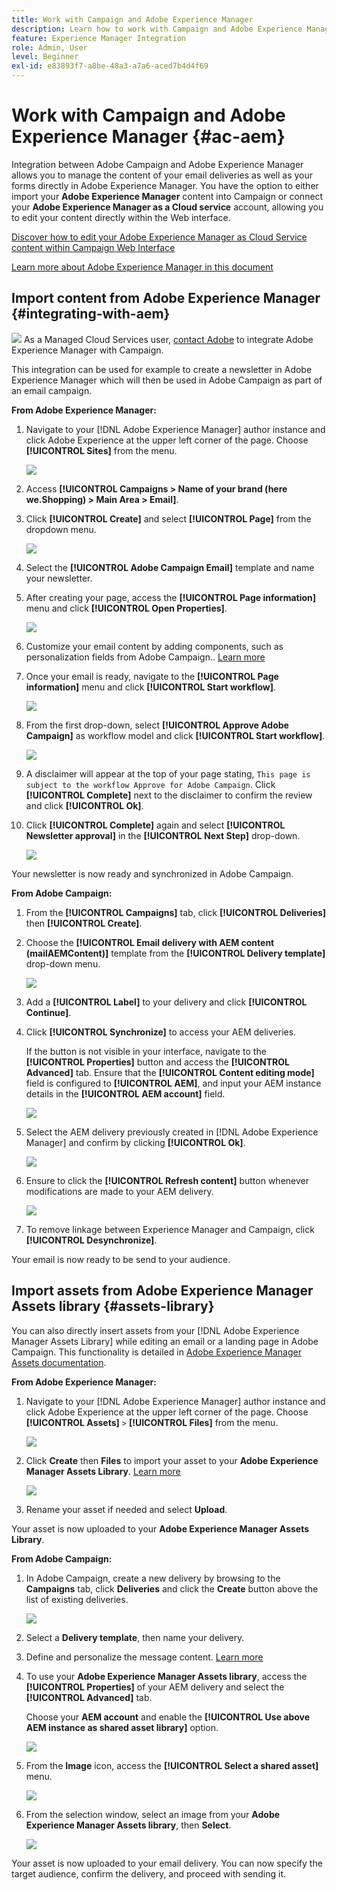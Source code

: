 ```yaml
---
title: Work with Campaign and Adobe Experience Manager
description: Learn how to work with Campaign and Adobe Experience Manager
feature: Experience Manager Integration
role: Admin, User
level: Beginner
exl-id: e83893f7-a8be-48a3-a7a6-aced7b4d4f69
---
```

# Work with Campaign and Adobe Experience Manager {#ac-aem}

Integration between Adobe Campaign and Adobe Experience Manager allows you to manage the content of your email deliveries as well as your forms directly in Adobe Experience Manager. You have the option to either import your **Adobe Experience Manager** content into Campaign or connect your **Adobe Experience Manager as a Cloud service** account, allowing you to edit your content directly within the Web interface.

[Discover how to edit your Adobe Experience Manager as Cloud Service content within Campaign Web Interface](https://experienceleague.adobe.com/docs/campaign-web/v8/integrations/aem-content.html?lang=en)

[Learn more about Adobe Experience Manager in this document](https://experienceleague.adobe.com/docs/experience-manager-65/administering/integration/campaignonpremise.html#aem-and-adobe-campaign-integration-workflow)

## Import content from Adobe Experience Manager {#integrating-with-aem}

![](../assets/do-not-localize/speech.png)  As a Managed Cloud Services user, [contact Adobe](../start/campaign-faq.md#support) to integrate Adobe Experience Manager with Campaign.

This integration can be used for example to create a newsletter in Adobe Experience Manager which will then be used in Adobe Campaign as part of an email campaign.

**From Adobe Experience Manager:**

1. Navigate to your [!DNL Adobe Experience Manager] author instance and click Adobe Experience at the upper left corner of the page. Choose **[!UICONTROL Sites]** from the menu.

   ![](assets/aem_authoring_1.png)

1. Access **[!UICONTROL Campaigns > Name of your brand (here we.Shopping) > Main Area > Email]**.

1. Click **[!UICONTROL Create]** and select **[!UICONTROL Page]** from the dropdown menu.

   ![](assets/aem_authoring_2.png)

1. Select the **[!UICONTROL Adobe Campaign Email]** template and name your newsletter.

1. After creating your page, access the **[!UICONTROL Page information]** menu and click **[!UICONTROL Open Properties]**.

   ![](assets/aem_authoring_3.png)

1. Customize your email content by adding components, such as personalization fields from Adobe Campaign.. [Learn more](https://experienceleague.adobe.com/docs/experience-manager-65/content/sites/authoring/aem-adobe-campaign/campaign.html?lang=en#editing-email-content)

1. Once your email is ready, navigate to the **[!UICONTROL Page information]** menu and click **[!UICONTROL Start workflow]**.

   ![](assets/aem_authoring_4.png)

1. From the first drop-down, select **[!UICONTROL Approve Adobe Campaign]** as workflow model and click **[!UICONTROL Start workflow]**.

   ![](assets/aem_authoring_5.png)

1. A disclaimer will appear at the top of your page stating, `This page is subject to the workflow Approve for Adobe Campaign`. Click **[!UICONTROL Complete]** next to the disclaimer to confirm the review and click **[!UICONTROL Ok]**.

1. Click **[!UICONTROL Complete]** again and select **[!UICONTROL Newsletter approval]** in the **[!UICONTROL Next Step]** drop-down.

   ![](assets/aem_authoring_6.png)

Your newsletter is now ready and synchronized in Adobe Campaign.

**From Adobe Campaign:**

1. From the **[!UICONTROL Campaigns]** tab, click **[!UICONTROL Deliveries]** then **[!UICONTROL Create]**.

1. Choose the **[!UICONTROL Email delivery with AEM content (mailAEMContent)]** template from the **[!UICONTROL Delivery template]** drop-down menu.

   ![](assets/aem_authoring_7.png)

1. Add a **[!UICONTROL Label]** to your delivery and click **[!UICONTROL Continue]**.

1. Click **[!UICONTROL Synchronize]** to access your AEM deliveries.

   If the button is not visible in your interface, navigate to the **[!UICONTROL Properties]** button and access the **[!UICONTROL Advanced]** tab. Ensure that the **[!UICONTROL Content editing mode]** field is configured to **[!UICONTROL AEM]**, and input your AEM instance details in the **[!UICONTROL AEM account]** field.

   ![](assets/aem_authoring_8.png)

1. Select the AEM delivery previously created in [!DNL Adobe Experience Manager] and confirm by clicking **[!UICONTROL Ok]**.

   ![](assets/aem_authoring_11.png)

1. Ensure to click the **[!UICONTROL Refresh content]** button whenever modifications are made to your AEM delivery.

   ![](assets/aem_authoring_12.png)

1. To remove linkage between Experience Manager and Campaign, click **[!UICONTROL Desynchronize]**.

Your email is now ready to be send to your audience.

## Import assets from Adobe Experience Manager Assets library {#assets-library}

You can also directly insert assets from your [!DNL Adobe Experience Manager Assets Library] while editing an email or a landing page in Adobe Campaign. This functionality is detailed in [Adobe Experience Manager Assets documentation](https://experienceleague.adobe.com/docs/experience-manager-65/content/assets/managing/manage-assets.html?lang=en).

**From Adobe Experience Manager:**

1. Navigate to your [!DNL Adobe Experience Manager] author instance and click Adobe Experience at the upper left corner of the page. Choose **[!UICONTROL Assets]** `>` **[!UICONTROL Files]** from the menu.

   ![](assets/aem_assets_1.png)

1. Click **Create** then **Files** to import your asset to your **Adobe Experience Manager Assets Library**. [Learn more](https://experienceleague.adobe.com/docs/experience-manager-65/content/assets/managing/manage-assets.html?lang=en#uploading-assets)

   ![](assets/aem_assets_2.png)

1. Rename your asset if needed and select **Upload**.

Your asset is now uploaded to your **Adobe Experience Manager Assets Library**.

**From Adobe Campaign:**

1. In Adobe Campaign, create a new delivery by browsing to the **Campaigns** tab, click **Deliveries** and click the **Create** button above the list of existing deliveries.

   ![](assets/aem_assets_3.png)

1. Select a **Delivery template**, then name your delivery.

1. Define and personalize the message content. [Learn more](../send/email.md)

1. To use your **Adobe Experience Manager Assets library**, access the **[!UICONTROL Properties]** of your AEM delivery and select the **[!UICONTROL Advanced]** tab. 

   Choose your **AEM account** and enable the **[!UICONTROL Use above AEM instance as shared asset library]** option.

   ![](assets/aem_authoring_9.png)

1. From the **Image** icon, access the **[!UICONTROL Select a shared asset]** menu.

   ![](assets/aem_assets_4.png)

1. From the selection window, select an image from your **Adobe Experience Manager Assets library**, then **Select**.

   ![](assets/aem_assets_5.png)

Your asset is now uploaded to your email delivery. You can now specify the target audience, confirm the delivery, and proceed with sending it. 
